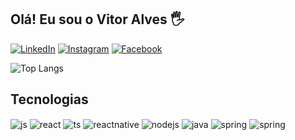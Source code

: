 ## Olá! Eu sou o Vitor Alves 🖐️

[![LinkedIn](https://img.shields.io/badge/LinkedIn-0077B5?style=for-the-badge&logo=linkedin&logoColor=white)](https://www.linkedin.com/in/vitor-alves-b66a08180/)
[![Instagram](https://img.shields.io/badge/Instagram-E4405F?style=for-the-badge&logo=instagram&logoColor=white)](https://www.instagram.com/vitorlallves/)
[![Facebook](https://img.shields.io/badge/Facebook-1877F2?style=for-the-badge&logo=facebook&logoColor=white)](https://www.facebook.com/vitorluis.alves)

![Top Langs](https://github-readme-stats.vercel.app/api/top-langs/?username=alvesvitor&layout=compact)

## Tecnologias

<div style="display: inline_block">
  <img align="center" alt="js" src="https://img.shields.io/badge/JavaScript-F7DF1E?style=for-the-badge&logo=javascript&logoColor=black" />
   <img align="center" alt="react" src="https://img.shields.io/badge/React-20232A?style=for-the-badge&logo=react&logoColor=61DAFB" />
   <img align="center" alt="ts" src="https://img.shields.io/badge/TypeScript-007ACC?style=for-the-badge&logo=typescript&logoColor=white" />
  <img align="center" alt="reactnative" src="https://img.shields.io/badge/React_Native-20232A?style=for-the-badge&logo=react&logoColor=61DAFB" />
  <img align="center" alt="nodejs" src="https://img.shields.io/badge/Node.js-43853D?style=for-the-badge&logo=node.js&logoColor=white" />
   <img align="center" alt="java" src="https://img.shields.io/badge/Java-ED8B00?style=for-the-badge&logo=java&logoColor=white" />
   <img align="center" alt="spring" src="https://img.shields.io/badge/Spring-6DB33F?style=for-the-badge&logo=spring&logoColor=white" />
   <img align="center" alt="spring" src="https://img.shields.io/badge/Python-3776AB?style=for-the-badge&logo=spring&logoColor=white" />
 
  
</div><br/>


